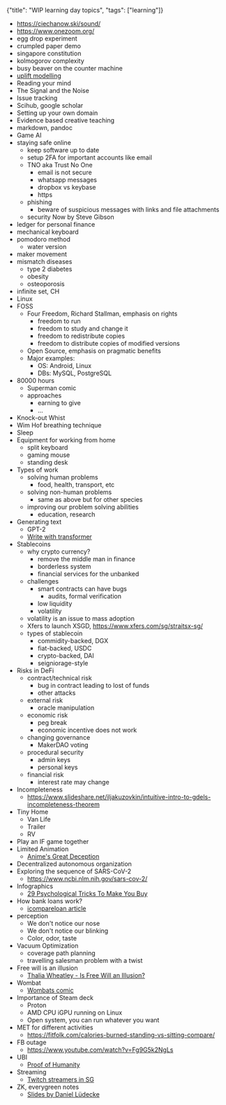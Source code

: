 {"title": "WIP learning day topics", "tags": ["learning"]}
* https://ciechanow.ski/sound/
* https://www.onezoom.org/
* egg drop experiment
* crumpled paper demo
* singapore constitution
* kolmogorov complexity
* busy beaver on the counter machine
* [uplift modelling](https://speakerdeck.com/gerbenoostra/preventing-churn-like-a-bandit)
* Reading your mind
* The Signal and the Noise
* Issue tracking
* Scihub, google scholar
* Setting up your own domain
* Evidence based creative teaching
* markdown, pandoc
* Game AI
* staying safe online
  * keep software up to date
  * setup 2FA for important accounts like email
  * TNO aka Trust No One
    * email is not secure
    * whatsapp messages
    * dropbox vs keybase
    * https
  * phishing
    * beware of suspicious messages with links and file attachments
  * security Now by Steve Gibson
* ledger for personal finance
* mechanical keyboard
* pomodoro method
  * water version
* maker movement
* mismatch diseases
  * type 2 diabetes
  * obesity
  * osteoporosis
* infinite set, CH
* Linux
* FOSS
  * Four Freedom, Richard Stallman, emphasis on rights
    * freedom to run
    * freedom to study and change it
    * freedom to redistribute copies
    * freedom to distribute copies of modified versions
  * Open Source, emphasis on pragmatic benefits
  * Major examples:
    * OS: Android, Linux
    * DBs: MySQL, PostgreSQL
* 80000 hours
  * Superman comic
  * approaches
    * earning to give
    * ...
* Knock-out Whist
* Wim Hof breathing technique
* Sleep
* Equipment for working from home
  * split keyboard
  * gaming mouse
  * standing desk
* Types of work
  * solving human problems
    * food, health, transport, etc
  * solving non-human problems
    * same as above but for other species
  * improving our problem solving abilities
    * education, research
* Generating text
  * GPT-2
  * [Write with transformer](https://transformer.huggingface.co/)
* Stablecoins
  * why crypto currency?
    * remove the middle man in finance
    * borderless system
    * financial services for the unbanked
  * challenges
    * smart contracts can have bugs
      * audits, formal verification
    * low liquidity
    * volatility
  * volatility is an issue to mass adoption
  * Xfers to launch XSGD, https://www.xfers.com/sg/straitsx-sg/
  * types of stablecoin
    * commidity-backed, DGX
    * fiat-backed, USDC
    * crypto-backed, DAI
    * seigniorage-style
* Risks in DeFi
  * contract/technical risk
    * bug in contract leading to lost of funds
    * other attacks
  * external risk
    * oracle manipulation
  * economic risk
    * peg break
    * economic incentive does not work
  * changing governance
    * MakerDAO voting
  * procedural security
    * admin keys
    * personal keys
  * financial risk
    * interest rate may change
* Incompleteness
  * https://www.slideshare.net/iljakuzovkin/intuitive-intro-to-gdels-incompleteness-theorem
* Tiny Home
  * Van Life
  * Trailer
  * RV
* Play an IF game together
* Limited Animation
  * [Anime's Great Deception](https://www.tofugu.com/japan/anime-vs-cartoons/)
* Decentralized autonomous organization
* Exploring the sequence of SARS-CoV-2
  * https://www.ncbi.nlm.nih.gov/sars-cov-2/
* Infographics
  * [29 Psychological Tricks To Make You Buy](https://www.visualcapitalist.com/29-psychological-tricks-to-make-you-buy-more/)
* How bank loans work?
  * [icompareloan article](https://www.icompareloan.com/resources/bank-loans-singapore-mortgage/)
* perception
  * We don't notice our nose
  * We don't notice our blinking
  * Color, odor, taste
* Vacuum Optimization
  * coverage path planning
  * travelling salesman problem with a twist
* Free will is an illusion
  * [Thalia Wheatley - Is Free Will an Illusion?](https://www.youtube.com/watch?v=88Z82jGuY7w)
* Wombat
  * [Wombats comic](https://theoatmeal.com/comics/wombats)
* Importance of Steam deck
  * Proton
  * AMD CPU iGPU running on Linux
  * Open system, you can run whatever you want
* MET for different activities
  * https://fitfolk.com/calories-burned-standing-vs-sitting-compare/
* FB outage
  * https://www.youtube.com/watch?v=Fg9G5k2NgLs
* UBI
  * [Proof of Humanity](https://www.proofofhumanity.id/)
* Streaming
  * [Twitch streamers in SG](https://vulcanpost.com/771301/highest-paid-twitch-streamers-singapore/)
* ZK, everygreen notes
  * [Slides by Daniel Lüdecke](https://strengejacke.files.wordpress.com/2015/10/introduction-into-luhmanns-zettelkasten-thinking.pdf)

